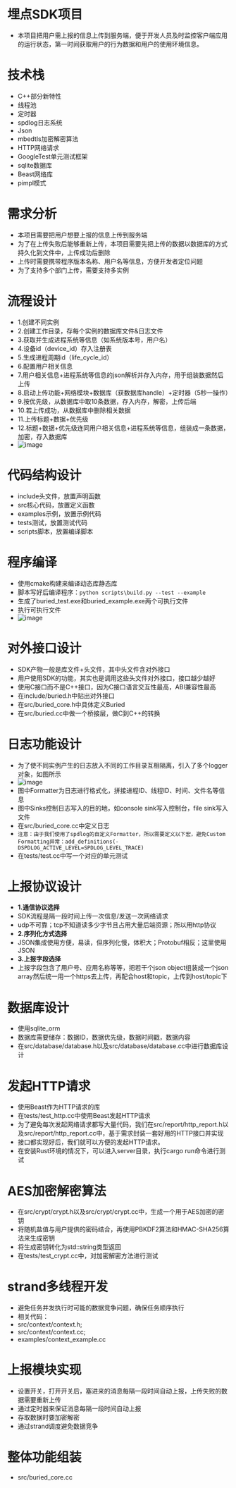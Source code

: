 # 埋点SDK项目
- 本项目把用户需上报的信息上传到服务端，便于开发人员及时监控客户端应用的运行状态，第一时间获取用户的行为数据和用户的使用环境信息。

# 技术栈
- C++部分新特性
- 线程池
- 定时器
- spdlog日志系统
- Json
- mbedtls加密解密算法
- HTTP网络请求
- GoogleTest单元测试框架
- sqlite数据库
- Beast网络库
- pimpl模式

# 需求分析
- 本项目需要把用户想要上报的信息上传到服务端
- 为了在上传失败后能够重新上传，本项目需要先把上传的数据以数据库的方式持久化到文件中，上传成功后删除
- 上传时需要携带程序版本名称、用户名等信息，方便开发者定位问题
- 为了支持多个部门上传，需要支持多实例

# 流程设计
- 1.创建不同实例
- 2.创建工作目录，存每个实例的数据库文件&日志文件
- 3.获取并生成进程系统等信息（如系统版本号，用户名）
- 4.设备id（device_id）存入注册表
- 5.生成进程周期id（life_cycle_id）
- 6.配置用户相关信息
- 7.用户相关信息+进程系统等信息的json解析并存入内存，用于组装数据然后上传
- 8.启动上传功能+网络模块+数据库（获数据库handle）+定时器（5秒一操作）
- 9.按优先级，从数据库中取10条数据，存入内存，解密，上传后端
- 10.若上传成功，从数据库中删除相关数据
- 11.上传标题+数据+优先级
- 12.标题+数据+优先级连同用户相关信息+进程系统等信息，组装成一条数据，加密，存入数据库
- ![image](https://github.com/user-attachments/assets/f3b0ec2f-3801-4a42-b629-91ebdade1603)

# 代码结构设计
- include头文件，放置声明函数
- src核心代码，放置定义函数
- examples示例，放置示例代码
- tests测试，放置测试代码
- scripts脚本，放置编译脚本

# 程序编译
- 使用cmake构建来编译动态库静态库
- 脚本写好后编译程序：```python scripts\build.py --test --example```
- 生成了buried_test.exe和buried_example.exe两个可执行文件
- 执行可执行文件
- ![image](https://github.com/user-attachments/assets/8fac0e5c-5eb4-407a-a865-0fea693a09c7)

# 对外接口设计
- SDK产物一般是库文件+头文件，其中头文件含对外接口
- 用户使用SDK的功能，其实也是调用这些头文件对外接口，接口越少越好
- 使用C接口而不是C++接口，因为C接口语言交互性最高，ABI兼容性最高
- 在include/buried.h中贴出对外接口
- 在src/buried_core.h中具体定义Buried
- 在src/buried.cc中做一个桥接层，做C到C++的转换

# 日志功能设计
- 为了使不同实例产生的日志放入不同的工作目录互相隔离，引入了多个logger对象，如图所示
- ![image](https://github.com/user-attachments/assets/b507620b-0a4f-4243-96ee-e01827fbd9f3)
- 图中Formatter为日志进行格式化，拼接进程ID、线程ID、时间、文件名等信息
- 图中Sinks控制日志写入的目的地，如console sink写入控制台，file sink写入文件
- 在src/buried_core.cc中定义日志
- ```注意：由于我们使用了spdlog的自定义Formatter，所以需要定义以下宏，避免Custom Formatting异常：add_definitions(-DSPDLOG_ACTIVE_LEVEL=SPDLOG_LEVEL_TRACE)```
- 在tests/test.cc中写一个对应的单元测试

# 上报协议设计
- **1.通信协议选择**
- SDK流程是隔一段时间上传一次信息/发送一次网络请求
- udp不可靠；tcp不知道读多少字节且占用大量后端资源；所以用http协议
- **2.序列化方式选择**
- JSON集成使用方便，易读，但序列化慢，体积大；Protobuf相反；这里使用JSON
- **3.上报字段选择**
- 上报字段包含了用户号、应用名称等等，把若干个json object组装成一个json array然后统一用一个https去上传，再配合host和topic，上传到host/topic下

# 数据库设计
- 使用sqlite_orm
- 数据库需要储存：数据ID，数据优先级，数据时间戳，数据内容
- 在src/database/database.h以及src/database/database.cc中进行数据库设计

# 发起HTTP请求
- 使用Beast作为HTTP请求的库
- 在tests/test_http.cc中使用Beast发起HTTP请求
- 为了避免每次发起网络请求都写大量代码，我们在src/report/http_report.h以及src/report/http_report.cc中，基于需求封装一套好用的HTTP接口并实现
- 接口都实现好后，我们就可以方便的发起HTTP请求。
- 在安装Rust环境的情况下，可以进入server目录，执行cargo run命令进行测试

# AES加密解密算法
- 在src/crypt/crypt.h以及src/crypt/crypt.cc中，生成一个用于AES加密的密钥
- 将随机盐值与用户提供的密码结合，再使用PBKDF2算法和HMAC-SHA256算法来生成密钥
- 将生成密钥转化为std::string类型返回
- 在tests/test_crypt.cc中，对加密解密方法进行测试

# strand多线程开发
- 避免任务并发执行时可能的数据竞争问题，确保任务顺序执行
- 相关代码：
- src/context/context.h;
- src/context/context.cc;
- examples/context_example.cc

# 上报模块实现
- 设置开关，打开开关后，塞进来的消息每隔一段时间自动上报，上传失败的数据需要重新上传
- 通过定时器来保证消息每隔一段时间自动上报
- 存取数据时要加密解密
- 通过strand调度避免数据竞争

# 整体功能组装
- src/buried_core.cc
